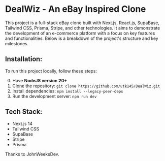 # DealWiz - An eBay Inspired Clone
This project is a full-stack eBay clone built with Next.js, React.js, SupaBase, Tailwind CSS, Prisma, Stripe, and other technologies. It aims to demonstrate the development of an e-commerce platform with a focus on key features and functionalities. Below is a breakdown of the project's structure and key milestones.


## Installation:
To run this project locally, follow these steps:

0. Have **NodeJS version 20+**
1. Clone the repository: `git clone https://github.com/utk145/DealWiz.git`
2. Install dependencies: `npm install --legacy-peer-deps `
3. Run the development server: `npm run dev`


## Tech Stack:
- Next.js 14
- Tailwind CSS
- SupaBase
- Stripe
- Prisma


Thanks to JohnWeeksDev.
